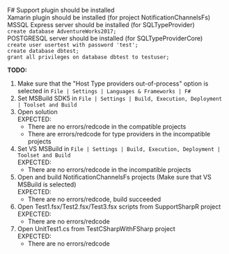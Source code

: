 F# Support plugin should be installed <br />
Xamarin plugin should be installed (for project NotificationChannelsFs) <br />
MSSQL Express server should be installed (for SQLTypeProvider) <br />
   `create database AdventureWorks2017;` <br />
POSTGRESQL server should be installed (for SQLTypeProviderCore) <br />
   `create user usertest with password 'test';` <br />
   `create database dbtest;` <br />
   `grant all privileges on database dbtest to testuser;` <br />


**TODO:**
1. Make sure that the "Host Type providers out-of-process" option is selected in `File | Settings | Languages & Frameworks | F#`
2. Set MSBuild SDK5 in `File | Settings | Build, Execution, Deployment | Toolset and Build`
3. Open solution <br />
   EXPECTED: 
     - There are no errors/redcode in the compatible projects
     - There are errors/redcode for type providers in the incompatible projects
4. Set VS MSBuild in `File | Settings | Build, Execution, Deployment | Toolset and Build` <br />
   EXPECTED:
     - There are no errors/redcode in the incompatible projects
5. Open and build NotificationChannelsFs projects (Make sure that VS MSBuild is selected)<br />
   EXPECTED:
     - There are no errors/redcode, build succeeded
6. Open Test1.fsx/Test2.fsx/Test3.fsx scripts from SupportSharpR project<br />
   EXPECTED:
     - There are no errors/redcode
7. Open UnitTest1.cs from TestCSharpWithFSharp project<br />
    EXPECTED:
     - There are no errors/redcode
